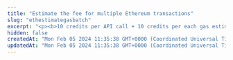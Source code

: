 ```yaml
---
title: "Estimate the fee for multiple Ethereum transactions"
slug: "ethestimategasbatch"
excerpt: "<p><b>10 credits per API call + 10 credits per each gas estimation</b></p>\n<p>Get an estimated gas price and the number of gas units needed for multiple Ethereum transactions. The gas price is obtained from multiple sources and calculated based on the latest N blocks and the current mempool state.</p>\n<p>The estimations are returned in the same order as the transactions were submitted in the request.</p>\n<p>The <code>fast</code> gas price is used by default.</p>\n<p style=\"border:4px solid DeepSkyBlue;\"><b>NOTE:</b> The estimated gas price is returned in <b>wei</b>. However, when <a href=\"https://apidoc.tatum.io/tag/Ethereum#operation/EthBlockchainTransfer\" target=\"_blank\">making a transaction itself</a> and providing the custom fee, you have to provide the gas price in <b>Gwei</b>. Make sure to convert the estimated gas price from wei to Gwei before submitting your transaction.</p>\n</p>"
hidden: false
createdAt: "Mon Feb 05 2024 11:35:38 GMT+0000 (Coordinated Universal Time)"
updatedAt: "Mon Feb 05 2024 11:35:38 GMT+0000 (Coordinated Universal Time)"
---
```

